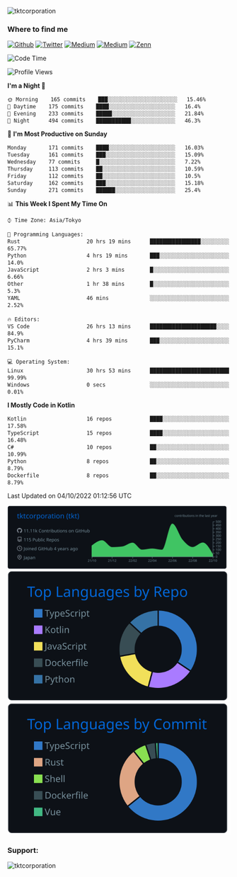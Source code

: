 <p align="left"> <img src="https://komarev.com/ghpvc/?username=tktcorporation&label=Profile%20views&color=0e75b6&style=flat" alt="tktcorporation" /> </p>

<h3>Where to find me</h3>
<p>
<a href="https://github.com/tktcorporation" target="_blank"><img alt="Github" src="https://img.shields.io/badge/GitHub-%2312100E.svg?&style=for-the-badge&logo=Github&logoColor=white" /></a>
<a href="https://twitter.com/tktcorporation" target="_blank"><img alt="Twitter" src="https://img.shields.io/badge/twitter-%231DA1F2.svg?&style=for-the-badge&logo=twitter&logoColor=white" /></a>
<a href="https://www.linkedin.com/in/tktcorporation" target="_blank"><img alt="Medium" src="https://img.shields.io/badge/linkdin-0a66c2.svg?&style=for-the-badge&logo=linkedin&logoColor=white" /></a>
<a href="https://qiita.com/tktcorporation" target="_blank"><img alt="Medium" src="https://img.shields.io/badge/qiita-55C500.svg?&style=for-the-badge&logo=qiita&logoColor=white" /></a>
<a href="https://zenn.dev/tktcorporation" target="_blank"><img alt="Zenn" src="https://img.shields.io/badge/Zenn-3EA8FF.svg?&style=for-the-badge&logo=Zenn&logoColor=white" /></a>
</p>
  
<!--START_SECTION:waka-->
![Code Time](http://img.shields.io/badge/Code%20Time-593%20hrs%2015%20mins-blue)

![Profile Views](http://img.shields.io/badge/Profile%20Views-9-blue)

**I'm a Night 🦉** 

```text
🌞 Morning    165 commits    ███░░░░░░░░░░░░░░░░░░░░░░   15.46% 
🌆 Daytime    175 commits    ████░░░░░░░░░░░░░░░░░░░░░   16.4% 
🌃 Evening    233 commits    █████░░░░░░░░░░░░░░░░░░░░   21.84% 
🌙 Night      494 commits    ███████████░░░░░░░░░░░░░░   46.3%

```
📅 **I'm Most Productive on Sunday** 

```text
Monday       171 commits    ████░░░░░░░░░░░░░░░░░░░░░   16.03% 
Tuesday      161 commits    ███░░░░░░░░░░░░░░░░░░░░░░   15.09% 
Wednesday    77 commits     █░░░░░░░░░░░░░░░░░░░░░░░░   7.22% 
Thursday     113 commits    ██░░░░░░░░░░░░░░░░░░░░░░░   10.59% 
Friday       112 commits    ██░░░░░░░░░░░░░░░░░░░░░░░   10.5% 
Saturday     162 commits    ███░░░░░░░░░░░░░░░░░░░░░░   15.18% 
Sunday       271 commits    ██████░░░░░░░░░░░░░░░░░░░   25.4%

```


📊 **This Week I Spent My Time On** 

```text
⌚︎ Time Zone: Asia/Tokyo

💬 Programming Languages: 
Rust                     20 hrs 19 mins      ████████████████░░░░░░░░░   65.77% 
Python                   4 hrs 19 mins       ███░░░░░░░░░░░░░░░░░░░░░░   14.0% 
JavaScript               2 hrs 3 mins        █░░░░░░░░░░░░░░░░░░░░░░░░   6.66% 
Other                    1 hr 38 mins        █░░░░░░░░░░░░░░░░░░░░░░░░   5.3% 
YAML                     46 mins             ░░░░░░░░░░░░░░░░░░░░░░░░░   2.52%

🔥 Editors: 
VS Code                  26 hrs 13 mins      █████████████████████░░░░   84.9% 
PyCharm                  4 hrs 39 mins       ███░░░░░░░░░░░░░░░░░░░░░░   15.1%

💻 Operating System: 
Linux                    30 hrs 53 mins      █████████████████████████   99.99% 
Windows                  0 secs              ░░░░░░░░░░░░░░░░░░░░░░░░░   0.01%

```

**I Mostly Code in Kotlin** 

```text
Kotlin                   16 repos            ████░░░░░░░░░░░░░░░░░░░░░   17.58% 
TypeScript               15 repos            ████░░░░░░░░░░░░░░░░░░░░░   16.48% 
C#                       10 repos            ██░░░░░░░░░░░░░░░░░░░░░░░   10.99% 
Python                   8 repos             ██░░░░░░░░░░░░░░░░░░░░░░░   8.79% 
Dockerfile               8 repos             ██░░░░░░░░░░░░░░░░░░░░░░░   8.79%

```



 Last Updated on 04/10/2022 01:12:56 UTC
<!--END_SECTION:waka-->

[![](https://raw.githubusercontent.com/tktcorporation/tktcorporation/master/profile-summary-card-output/github_dark/0-profile-details.svg)](https://github.com/vn7n24fzkq/github-profile-summary-cards)
[![](https://raw.githubusercontent.com/tktcorporation/tktcorporation/master/profile-summary-card-output/github_dark/1-repos-per-language.svg)](https://github.com/vn7n24fzkq/github-profile-summary-cards) [![](https://raw.githubusercontent.com/tktcorporation/tktcorporation/master/profile-summary-card-output/github_dark/2-most-commit-language.svg)](https://github.com/vn7n24fzkq/github-profile-summary-cards)

<h3 align="left">Support:</h3>
<p><a href="https://www.buymeacoffee.com/tktcorporation"> <img align="left" src="https://cdn.buymeacoffee.com/buttons/v2/default-yellow.png" height="50" width="210" alt="tktcorporation" /></a></p><br><br>
